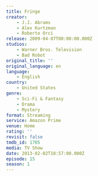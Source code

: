 ```yaml
---
title: Fringe
creator:
    - J.J. Abrams
    - Alex Kurtzman
    - Roberto Orci
release: 2009-04-07T00:00:00.000Z
studios:
    - Warner Bros. Television
    - Bad Robot
original_title: ''
original_language: en
language:
    - English
country:
    - United States
genre:
    - Sci-Fi & Fantasy
    - Drama
    - Mystery
format: Streaming
service: Amazon Prime
venue: Home
rating: ''
revisit: false
tmdb_id: 1705
media: TV Show
date: 2013-02-02T18:57:00.000Z
episode: 15
season: 1
---
```

